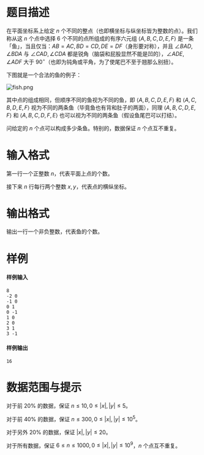 
# 题目描述

在平面坐标系上给定 $n$ 个不同的整点（也即横坐标与纵坐标皆为整数的点）。我们称从这 $n$ 个点中选择 $6$ 个不同的点所组成的有序六元组 $\langle A,B,C,D,E,F\rangle$ 是一条「鱼」，当且仅当：$AB=AC,BD=CD,DE=DF$（身形要对称），并且 $\angle BAD,\angle BDA$ 与 $\angle CAD,\angle CDA$ 都是锐角（脑袋和屁股显然不能是凹的），$\angle ADE,\angle ADF$ 大于 $90^\circ$（也即为钝角或平角，为了使尾巴不至于翘那么别扭）。

下图就是一个合法的鱼的例子：

![fish.png](source/loj/3054/img/aHR0cHM6Ly9sb2otaW1nLnVweXVuLm1lbmNpLm1lbXNldDAuY24vMjAxOS8wNC8wNi81Y2E4NzQ1ZGE2MWE0LnBuZw==.png)

其中点的组成相同，但顺序不同的鱼视为不同的鱼，即 $\langle A,B,C,D,E,F\rangle$ 和 $\langle A,C,B,D,E,F\rangle$ 视为不同的两条鱼（毕竟鱼也有背和肚子的两面），同理 $\langle A,B,C,D,E,F\rangle$ 和 $\langle A,B,C,D,F,E\rangle$ 也可以视为不同的两条鱼（假设鱼尾巴可以打结）。

问给定的 $n$ 个点可以构成多少条鱼。特别的，数据保证 $n$ 个点互不重复。

# 输入格式

第一行一个正整数 $n$，代表平面上点的个数。

接下来 $n$ 行每行两个整数 $x,y$，代表点的横纵坐标。

# 输出格式

输出一行一个非负整数，代表鱼的个数。

# 样例

#### 样例输入
```plain
8
-2 0
-1 0
0 1
0 -1
1 0
2 0
3 1
3 -1
```
#### 样例输出
```plain
16
```

# 数据范围与提示

对于前 $20\%$ 的数据，保证 $n \le 10, 0 \le |x|, |y| \le 5$。

对于前 $40\%$ 的数据，保证 $n \le 300, 0 \le |x|, |y| \le 10^5$。

对于另外 $20\%$ 的数据，保证 $|x|, |y| \le 20$。

对于所有数据，保证 $6 \le n \le 1000, 0 \le |x|, |y| \le 10^9$，$n$ 个点互不重复。

